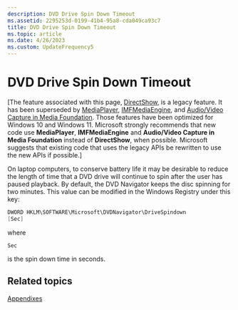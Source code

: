 ```yaml
---
description: DVD Drive Spin Down Timeout
ms.assetid: 2295253d-0199-41b4-95a8-cda049ca93c7
title: DVD Drive Spin Down Timeout
ms.topic: article
ms.date: 4/26/2023
ms.custom: UpdateFrequency5
---
```


# DVD Drive Spin Down Timeout

\[The feature associated with this page, [DirectShow](/windows/win32/directshow/directshow), is a legacy feature. It has been superseded by [MediaPlayer](/uwp/api/Windows.Media.Playback.MediaPlayer), [IMFMediaEngine](/windows/win32/api/mfmediaengine/nn-mfmediaengine-imfmediaengine), and [Audio/Video Capture in Media Foundation](windows/win32/medfound/audio-video-capture-in-media-foundation). Those features have been optimized for Windows 10 and Windows 11. Microsoft strongly recommends that new code use **MediaPlayer**, **IMFMediaEngine** and **Audio/Video Capture in Media Foundation** instead of **DirectShow**, when possible. Microsoft suggests that existing code that uses the legacy APIs be rewritten to use the new APIs if possible.\]

On laptop computers, to conserve battery life it may be desirable to reduce the length of time that a DVD drive will continue to spin after the user has paused playback. By default, the DVD Navigator keeps the disc spinning for two minutes. This value can be modified in the Windows Registry under this key:


```C++
DWORD HKLM\SOFTWARE\Microsoft\DVDNavigator\DriveSpindown 
[Sec]
```



where


```
Sec
```



is the spin down time in seconds.

## Related topics

<dl> <dt>

[Appendixes](appendixes.md)
</dt> </dl>

 

 



